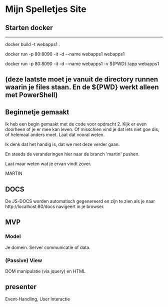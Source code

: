 # Mijn Spelletjes Site

[_metadata_:title]:- "Mijn Spelletjes Site"
[_metadata_:author]:- "Martin van Diest"


## Starten docker

----
docker build -t webapps1 .

docker run -p 80:8090 -it -d --name webapps1 webapps1

docker run -p 80:8090 -it -d --name webapps1 -v ${PWD}:/app webapps1

(deze laatste moet je vanuit de directory runnen waarin je files staan.
En de ${PWD} werkt alleen met PowerShell)
----

## Beginnetje gemaakt

Ik heb een begin gemaakt met de code voor opdracht 2.
Kijk er even doorheen of je er mee kan leven. Of misschien vind je
dat iets niet goe dis, of helemaal anders moet. Laat dat vooral weten.

Ik denk dat het handig is, dat we met deze verder gaan.

En steeds de veranderingen hier naar de branch 'martin' pushen.

Laat maar weten wat je ervan vindt zover.

MARTIN

## DOCS

De JS-DOCS worden automatisch gegenereerd en zijn te zien als je naar http://localhost:80/docs navigeert in je browser.

## MVP

### Model

Je domein. Server communicatie of data. 

### (Passive) View

DOM manipulatie (via jquery) en HTML 

## presenter

Event-Handling, User Interactie